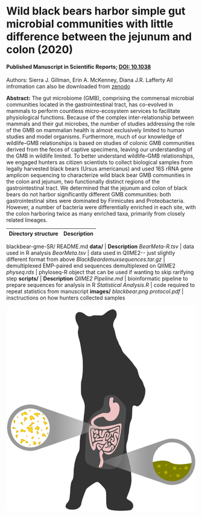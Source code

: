 # Wild black bears harbor simple gut microbial communities with little difference between the jejunum and colon (2020)
#### Published Manuscript in Scientific Reports; [DOI: 10.1038](https://doi.org/10.1038/s41598-020-77282-w)
Authors: Sierra J. Gillman, Erin A. McKenney, Diana J.R. Lafferty
All infromation can also be downloaded from [zenodo](https://zenodo.org/record/4060480#.Yfm2x_XMJhE)

**Abstract:**
The gut microbiome (GMB), comprising the commensal microbial communities located in the gastrointestinal tract, has co-evolved in mammals to perform countless micro-ecosystem services to facilitate physiological functions. Because of the complex inter-relationship between mammals and their gut microbes, the number of studies addressing the role of the GMB on mammalian health is almost exclusively limited to human studies and model organisms. Furthermore, much of our knowledge of wildlife–GMB relationships is based on studies of colonic GMB communities derived from the feces of captive specimens, leaving our understanding of the GMB in wildlife limited. To better understand wildlife–GMB relationships, we engaged hunters as citizen scientists to collect biological samples from legally harvested black bears (Ursus americanus) and used 16S rRNA gene amplicon sequencing to characterize wild black bear GMB communities in the colon and jejunum, two functionally distinct regions of the gastrointestinal tract. We determined that the jejunum and colon of black bears do not harbor significantly different GMB communities: both gastrointestinal sites were dominated by Firmicutes and Proteobacteria. However, a number of bacteria were differentially enriched in each site, with the colon harboring twice as many enriched taxa, primarily from closely related lineages.

Directory structure | Description
--- | ---
blackbear-gme-SR/
  README.md
  **data/** | **Description**
  *BearMeta-R.tsv* | data used in R analysis
  *BearMeta.tsv* | data used in QIIME2-- just slightly different format from above
  *BlackBeardemuxsequences.tar.gz* | demultiplexed EMP-paired end sequences demultiplexed on QIIME2
  *physeq.rds* | phyloseq-R object that can be used if wanting to skip rarifying step
  **scripts/** | **Description**
  *QIIME2 Pipeline.md* | bioinformatic pipeline to prepare sequences for analysis in R
  *Statistical Analysis.R* | code required to repeat statistics from manuscript
  **images/**
  *blackbear.png*
  *protocol.pdf* | insctructions on how hunters collected samples

<p align="center">
<img src="images/blackbear.png" width="500" />
  </p>


